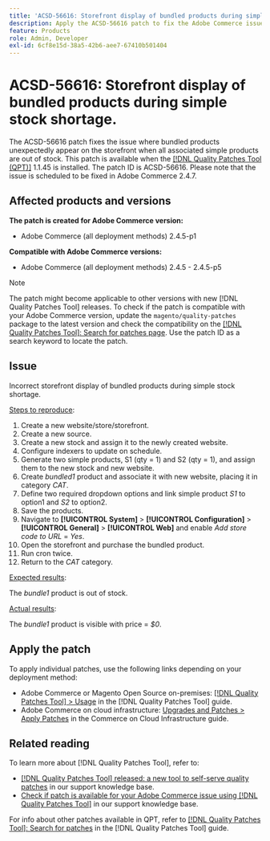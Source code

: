 ```yaml
---
title: 'ACSD-56616: Storefront display of bundled products during simple stock shortage'
description: Apply the ACSD-56616 patch to fix the Adobe Commerce issue where bundled products unexpectedly appear on the storefront when all associated simple products are out of stock.
feature: Products
role: Admin, Developer
exl-id: 6cf8e15d-38a5-42b6-aee7-67410b501404
---
```

# ACSD-56616: Storefront display of bundled products during simple stock shortage.

The ACSD-56616 patch fixes the issue where bundled products unexpectedly appear on the storefront when all associated simple products are out of stock. This patch is available when the [[!DNL Quality Patches Tool (QPT)]](https://experienceleague.adobe.com/en/docs/commerce-knowledge-base/kb/announcements/commerce-announcements/magento-quality-patches-released-new-tool-to-self-serve-quality-patches) 1.1.45 is installed. The patch ID is ACSD-56616. Please note that the issue is scheduled to be fixed in Adobe Commerce 2.4.7.

## Affected products and versions

**The patch is created for Adobe Commerce version:**

* Adobe Commerce (all deployment methods) 2.4.5-p1

**Compatible with Adobe Commerce versions:**

* Adobe Commerce (all deployment methods) 2.4.5 - 2.4.5-p5

>[!NOTE]
>
>The patch might become applicable to other versions with new [!DNL Quality Patches Tool] releases. To check if the patch is compatible with your Adobe Commerce version, update the `magento/quality-patches` package to the latest version and check the compatibility on the [[!DNL Quality Patches Tool]: Search for patches page](https://experienceleague.adobe.com/tools/commerce-quality-patches/index.html). Use the patch ID as a search keyword to locate the patch.

## Issue

Incorrect storefront display of bundled products during simple stock shortage.

<u>Steps to reproduce</u>:

1. Create a new website/store/storefront.
1. Create a new source.
1. Create a new stock and assign it to the newly created website.
1. Configure indexers to update on schedule.
1. Generate two simple products, S1 (qty = 1) and S2 (qty = 1), and assign them to the new stock and new website.
1. Create *bundled1* product and associate it with new website, placing it in category *CAT*.
1. Define two required dropdown options and link simple product *S1* to option1 and *S2* to option2.
1. Save the products.
1. Navigate to **[!UICONTROL System]** > **[!UICONTROL Configuration]** > **[!UICONTROL General]** > **[!UICONTROL Web]** and enable *Add store code to URL* = *Yes*.
1. Open the storefront and purchase the bundled product.
1. Run cron twice.
1. Return to the *CAT* category.

<u>Expected results</u>:

The *bundle1* product is out of stock.

<u>Actual results</u>:

The *bundle1* product is visible with price = *$0*.

## Apply the patch

To apply individual patches, use the following links depending on your deployment method:

* Adobe Commerce or Magento Open Source on-premises: [[!DNL Quality Patches Tool] > Usage](https://experienceleague.adobe.com/docs/commerce-operations/tools/quality-patches-tool/usage.html) in the [!DNL Quality Patches Tool] guide.
* Adobe Commerce on cloud infrastructure: [Upgrades and Patches > Apply Patches](https://experienceleague.adobe.com/docs/commerce-cloud-service/user-guide/develop/upgrade/apply-patches.html) in the Commerce on Cloud Infrastructure guide.

## Related reading

To learn more about [!DNL Quality Patches Tool], refer to:

* [[!DNL Quality Patches Tool] released: a new tool to self-serve quality patches](https://experienceleague.adobe.com/en/docs/commerce-knowledge-base/kb/announcements/commerce-announcements/magento-quality-patches-released-new-tool-to-self-serve-quality-patches) in our support knowledge base.
* [Check if patch is available for your Adobe Commerce issue using [!DNL Quality Patches Tool]](/help/tools/quality-patches-tool/patches-available-in-qpt/check-patch-for-magento-issue-with-magento-quality-patches.md) in our support knowledge base.

For info about other patches available in QPT, refer to [[!DNL Quality Patches Tool]: Search for patches](https://experienceleague.adobe.com/tools/commerce-quality-patches/index.html) in the [!DNL Quality Patches Tool] guide.

